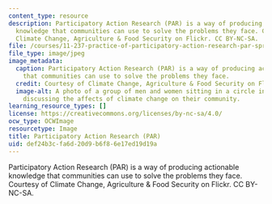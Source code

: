 ```yaml
---
content_type: resource
description: Participatory Action Research (PAR) is a way of producing actionable
  knowledge that communities can use to solve the problems they face. Courtesy of
  Climate Change, Agriculture & Food Security on Flickr. CC BY-NC-SA.
file: /courses/11-237-practice-of-participatory-action-research-par-spring-2016/def24b3cfa6d20d9b6f86e17ed19d19a_11-237s16.jpg
file_type: image/jpeg
image_metadata:
  caption: Participatory Action Research (PAR) is a way of producing actionable knowledge
    that communities can use to solve the problems they face.
  credit: Courtesy of Climate Change, Agriculture & Food Security on Flickr. CC BY-NC-SA.
  image-alt: A photo of a group of men and women sitting in a circle in Western Kenya,
    discussing the affects of climate change on their community.
learning_resource_types: []
license: https://creativecommons.org/licenses/by-nc-sa/4.0/
ocw_type: OCWImage
resourcetype: Image
title: Participatory Action Research (PAR)
uid: def24b3c-fa6d-20d9-b6f8-6e17ed19d19a
---
```

Participatory Action Research (PAR) is a way of producing actionable knowledge that communities can use to solve the problems they face. Courtesy of Climate Change, Agriculture & Food Security on Flickr. CC BY-NC-SA.
